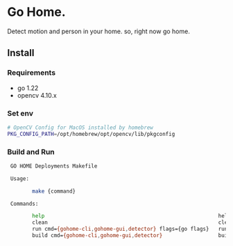 # Go Home.

Detect motion and person in your home.
so, right now go home.

## Install

### Requirements

- go 1.22
- opencv 4.10.x

### Set env

```bash
# OpenCV Config for MacOS installed by homebrew
PKG_CONFIG_PATH=/opt/homebrew/opt/opencv/lib/pkgconfig
```

### Build and Run

```bash
 GO HOME Deployments Makefile

 Usage:

        make {command}

 Commands:

        help                                                        helps (default)
        clean                                                       clean build directory
        run cmd={gohome-cli,gohome-gui,detector} flags={go flags}   run $(cmd)
        build cmd={gohome-cli,gohome-gui,detector}                  build $(cmd)
```
